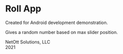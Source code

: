 # Roll App

Created for Android development demonstration.

Gives a random number based on max slider position.

NetOtt Solutions, LLC<br>
2021
